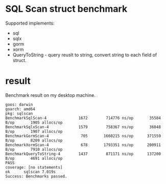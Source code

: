 # SQL Scan struct benchmark
Supported implements:
* sql
* sqlx
* gorm
* xorm 
* QueryToString -  query reuslt to string, convert string to each field of struct.

# result
Benchmark result on my desktop machine.
```
goos: darwin
goarch: amd64
pkg: sqlscan
BenchmarkSqlScan-4         	    1672	    714776 ns/op	   35584 B/op	    1905 allocs/op
BenchmarkSqlxScan-4        	    1579	    758367 ns/op	   36048 B/op	    1907 allocs/op
BenchmarkGormScan-4        	     705	   1660215 ns/op	  371559 B/op	    8209 allocs/op
BenchmarkXormScan-4        	     678	   1793351 ns/op	  200911 B/op	    7910 allocs/op
BenchmarkQueryToString-4   	    1437	    871171 ns/op	  137200 B/op	    4691 allocs/op
PASS
coverage: [no statements]
ok  	sqlscan	7.019s
Success: Benchmarks passed.
```